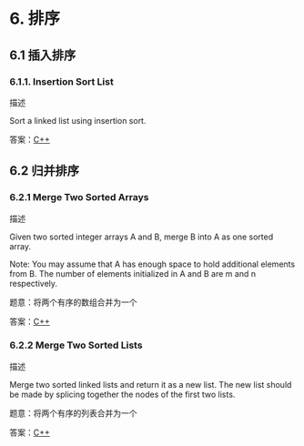 # 6. 排序
## 6.1 插入排序
### 6.1.1. Insertion Sort List
描述

Sort a linked list using insertion sort.

答案：[C++](code/6.1.1.hpp)

## 6.2 归并排序
### 6.2.1 Merge Two Sorted Arrays
描述

Given two sorted integer arrays A and B, merge B into A as one sorted array.

Note: You may assume that A has enough space to hold additional elements from B. The number of elements initialized in A and B are m and n respectively.

题意：将两个有序的数组合并为一个

答案：[C++](code/6.2.1.hpp)

### 6.2.2 Merge Two Sorted Lists
描述

Merge two sorted linked lists and return it as a new list. The new list should be made by splicing together the nodes of the first two lists.

题意：将两个有序的列表合并为一个

答案：[C++](code/6.2.2.hpp)
